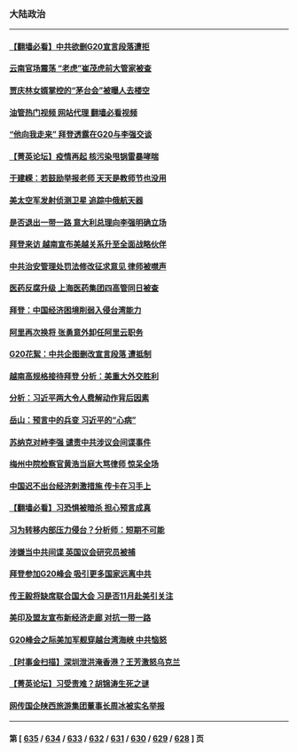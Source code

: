 ### 大陆政治
---
#### [【翻墙必看】中共欲删G20宣言段落遭拒](../../pages/ncid277/n14071063.md?09111645) 
#### [云南官场震荡 “老虎”崔茂虎前大管家被查](../../pages/ncid277/n14071268.md?09111645) 
#### [贾庆林女婿掌控的“茅台会”被曝人去楼空](../../pages/ncid277/n14071171.md?09111645) 
#### [油管热门视频 网站代理 翻墙必看视频](http://138.2.39.72:81/youtube.html?epic-marker?09111645)
#### [“他向我走来” 拜登透露在G20与李强交谈](../../pages/ncid277/n14071149.md?09111645) 
#### [【菁英论坛】疫情再起 核污染甩锅雷暴哮喘](../../pages/ncid277/n14070625.md?09111645) 
#### [于建嵘：若鼓励举报老师 天天是教师节也没用](../../pages/ncid277/n14071021.md?09111645) 
#### [美太空军发射侦测卫星 追踪中俄航天器](../../pages/ncid277/n14071018.md?09111645) 
#### [是否退出一带一路 意大利总理向李强明确立场](../../pages/ncid277/n14071000.md?09111645) 
#### [拜登来访 越南宣布美越关系升至全面战略伙伴](../../pages/ncid277/n14070981.md?09111645) 
#### [中共治安管理处罚法修改征求意见 律师被噤声](../../pages/ncid277/n14070976.md?09111645) 
#### [医药反腐升级 上海医药集团四高管同日被查](../../pages/ncid277/n14070923.md?09111645) 
#### [拜登：中国经济困境削弱入侵台湾能力](../../pages/ncid277/n14070971.md?09111645) 
#### [阿里再次换将 张勇意外卸任阿里云职务](../../pages/ncid277/n14070969.md?09111645) 
#### [G20花絮：中共企图删改宣言段落 遭抵制](../../pages/ncid277/n14070960.md?09111645) 
#### [越南高规格接待拜登 分析：美重大外交胜利](../../pages/ncid277/n14070872.md?09111645) 
#### [分析：习近平两大令人费解动作背后因素](../../pages/ncid277/n14070510.md?09111645) 
#### [岳山：预言中的兵变 习近平的“心病”](../../pages/ncid277/n14070677.md?09111645) 
#### [苏纳克对峙李强 谴责中共涉议会间谍事件](../../pages/ncid277/n14070806.md?09111645) 
#### [梅州中院检察官黄浩当庭大骂律师 惊呆全场](../../pages/ncid277/n14070747.md?09111645) 
#### [中国迟不出台经济刺激措施 传卡在习手上](../../pages/ncid277/n14070575.md?09111645) 
#### [【翻墙必看】习恐惧被暗杀 担心预言成真](../../pages/ncid277/n14070669.md?09111645) 
#### [习为转移内部压力侵台？分析师：短期不可能](../../pages/ncid277/n14070593.md?09111645) 
#### [涉嫌当中共间谍 英国议会研究员被捕](../../pages/ncid277/n14070626.md?09111645) 
#### [拜登参加G20峰会 吸引更多国家远离中共](../../pages/ncid277/n14070608.md?09111645) 
#### [传王毅将缺席联合国大会 习是否11月赴美引关注](../../pages/ncid277/n14070607.md?09111645) 
#### [美印及盟友宣布新经济走廊 对抗一带一路](../../pages/ncid277/n14070589.md?09111645) 
#### [G20峰会之际美加军舰穿越台湾海峡 中共恼怒](../../pages/ncid277/n14070587.md?09111645) 
#### [【时事金扫描】深圳泄洪淹香港？王芳激怒乌克兰](../../pages/ncid277/n14070508.md?09111645) 
#### [【菁英论坛】习受责难？胡锦涛生死之谜](../../pages/ncid277/n14070502.md?09111645) 
#### [网传国企陕西旅游集团董事长周冰被实名举报](../../pages/ncid277/n14070405.md?09111645) 

---
#### 第 [ [635](./635.md?09111645) / [634](./634.md?09111645) / [633](./633.md?09111645) / [632](./632.md?09111645) / [631](./631.md?09111645) / [630](./630.md?09111645) / [629](./629.md?09111645) / [628](./628.md?09111645) ] 页
